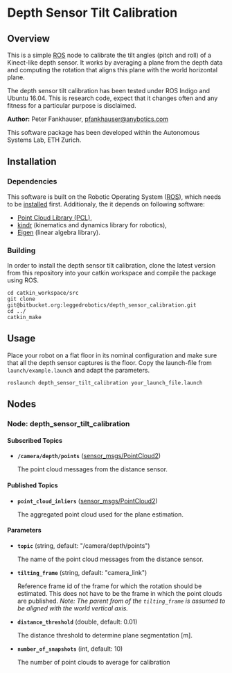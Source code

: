 Depth Sensor Tilt Calibration
=============================

Overview
---------------

This is a simple [ROS] node to calibrate the tilt angles (pitch and roll) of a Kinect-like depth sensor. It works by averaging a plane from the depth data and computing the rotation that aligns this plane with the world horizontal plane.

The depth sensor tilt calibration has been tested under ROS Indigo and Ubuntu 16.04. This is research code, expect that it changes often and any fitness for a particular purpose is disclaimed.

**Author:** Peter Fankhauser, pfankhauser@anybotics.com

This software package has been developed within the Autonomous Systems Lab, ETH Zurich.


Installation
------------

### Dependencies

This software is built on the Robotic Operating System ([ROS]), which needs to be [installed](http://wiki.ros.org) first. Additionaly, the it depends on following software:

- [Point Cloud Library (PCL)](http://pointclouds.org/),
- [kindr](https://github.com/anybotics/kindr) (kinematics and dynamics library for robotics),
- [Eigen](http://eigen.tuxfamily.org) (linear algebra library).


### Building

In order to install the depth sensor tilt calibration, clone the latest version from this repository into your catkin workspace and compile the package using ROS.

    cd catkin_workspace/src
    git clone git@bitbucket.org:leggedrobotics/depth_sensor_calibration.git
    cd ../
    catkin_make


Usage
------------

Place your robot on a flat floor in its nominal configuration and make sure that all the depth sensor captures is the floor. Copy the launch-file from `launch/example.launch` and adapt the parameters.

    roslaunch depth_sensor_tilt_calibration your_launch_file.launch


Nodes
------------

### Node: depth_sensor_tilt_calibration

#### Subscribed Topics

* **`/camera/depth/points`** ([sensor_msgs/PointCloud2])

    The point cloud messages from the distance sensor.


#### Published Topics

* **`point_cloud_inliers`** ([sensor_msgs/PointCloud2])

    The aggregated point cloud used for the plane estimation.


#### Parameters

* **`topic`** (string, default: "/camera/depth/points")

    The name of the point cloud messages from the distance sensor.

* **`tilting_frame`** (string, default: "camera_link")

	Reference frame id of the frame for which the rotation should be estimated. This does not have to be the frame in which the point clouds are published. *Note: The parent from of the `tilting_frame` is assumed to be aligned with the world vertical axis.*

* **`distance_threshold`** (double, default: 0.01)

	The distance threshold to determine plane segmentation [m].

* **`number_of_snapshots`** (int, default: 10)

    The number of point clouds to average for calibration


[ROS]: http://www.ros.org
[rviz]: http://wiki.ros.org/rviz
[sensor_msgs/PointCloud2]: http://docs.ros.org/api/sensor_msgs/html/msg/PointCloud2.html

